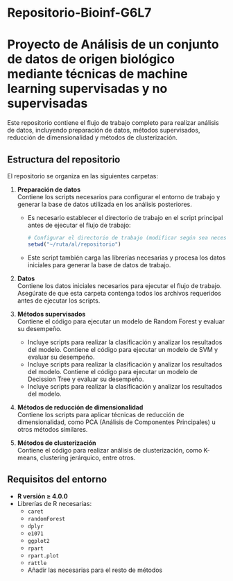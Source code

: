 # Repositorio-Bioinf-G6L7

# Proyecto de Análisis de un conjunto de datos de origen biológico mediante técnicas de machine learning supervisadas y no supervisadas 

Este repositorio contiene el flujo de trabajo completo para realizar análisis de datos, incluyendo preparación de datos, métodos supervisados, reducción de dimensionalidad y métodos de clusterización. 

## Estructura del repositorio

El repositorio se organiza en las siguientes carpetas:

1. **Preparación de datos**  
   Contiene los scripts necesarios para configurar el entorno de trabajo y generar la base de datos utilizada en los análisis posteriores.  
   - Es necesario establecer el directorio de trabajo en el script principal antes de ejecutar el flujo de trabajo:
     ```R
     # Configurar el directorio de trabajo (modificar según sea necesario)
     setwd("~/ruta/al/repositorio")
     ```
   - Este script también carga las librerías necesarias y procesa los datos iniciales para generar la base de datos de trabajo.

2. **Datos**  
   Contiene los datos iniciales necesarios para ejecutar el flujo de trabajo. Asegúrate de que esta carpeta contenga todos los archivos requeridos antes de ejecutar los scripts.

3. **Métodos supervisados**  
   Contiene el código para ejecutar un modelo de Random Forest y evaluar su desempeño.  
   - Incluye scripts para realizar la clasificación y analizar los resultados del modelo.
   Contiene el código para ejecutar un modelo de SVM y evaluar su desempeño.  
   - Incluye scripts para realizar la clasificación y analizar los resultados del modelo.
   Contiene el código para ejecutar un modelo de Decission Tree y evaluar su desempeño.  
   - Incluye scripts para realizar la clasificación y analizar los resultados del modelo.
   

4. **Métodos de reducción de dimensionalidad**  
   Contiene los scripts para aplicar técnicas de reducción de dimensionalidad, como PCA (Análisis de Componentes Principales) u otros métodos similares.

5. **Métodos de clusterización**  
   Contiene el código para realizar análisis de clusterización, como K-means, clustering jerárquico, entre otros.

## Requisitos del entorno

- **R versión ≥ 4.0.0**  
- Librerías de R necesarias:
  - `caret`
  - `randomForest`
  - `dplyr`
  - `e1071`
  - `ggplot2`
  - `rpart`
  - `rpart.plot`
  - `rattle`
  - Añadir las necesarias para el resto de métodos

